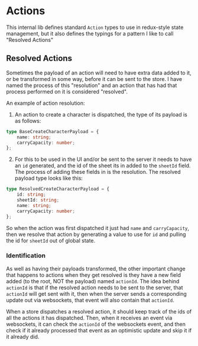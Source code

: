 # Actions

This internal lib defines standard `Action` types to use in redux-style state management, but it also defines the typings for a pattern I like to call "Resolved Actions"

## Resolved Actions

Sometimes the payload of an action will need to have extra data added to it, or be transformed in some way, before it can be sent to the store. I have named the process of this "resolution" and an action that has had that process performed on it is considered "resolved".

An example of action resolution:

1. An action to create a character is dispatched, the type of its payload is as follows:

```ts
type BaseCreateCharacterPayload = {
	name: string;
	carryCapacity: number;
};
```

2. For this to be used in the UI and/or be sent to the server it needs to have an `id` generated, and the id of the sheet its in added to the `sheetId` field. The process of adding these fields in is the resolution. The resolved payload type looks like this:

```ts
type ResolvedCreateCharacterPayload = {
	id: string;
	sheetId: string;
	name: string;
	carryCapacity: number;
};
```

So when the action was first dispatched it just had `name` and `carryCapacity`, then we resolve that action by generating a value to use for `id` and pulling the id for `sheetId` out of global state.

### Identification

As well as having their payloads transformed, the other important change that happens to actions when they get resolved is they have a new field added (to the root, NOT the payload) named `actionId`. The idea behind `actionId` is that if the resolved action needs to be sent to the server, that `actionId` will get sent with it, then when the server sends a corresponding update out via websockets, that event will also contain that `actionId`.

When a store dispatches a resolved action, it should keep track of the ids of all the actions it has dispatched. Then, when it receives an event via websockets, it can check the `actionId` of the websockets event, and then check if it already processed that event as an optimistic update and skip it if it already did.
